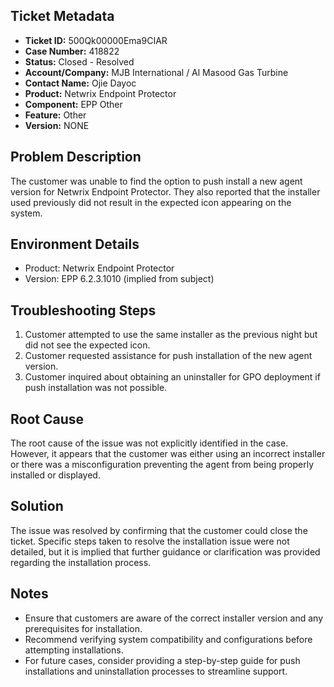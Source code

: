## Ticket Metadata
- **Ticket ID:** 500Qk00000Ema9CIAR
- **Case Number:** 418822
- **Status:** Closed - Resolved
- **Account/Company:** MJB International / Al Masood Gas Turbine
- **Contact Name:** Ojie Dayoc
- **Product:** Netwrix Endpoint Protector
- **Component:** EPP Other
- **Feature:** Other
- **Version:** NONE

## Problem Description
The customer was unable to find the option to push install a new agent version for Netwrix Endpoint Protector. They also reported that the installer used previously did not result in the expected icon appearing on the system.

## Environment Details
- Product: Netwrix Endpoint Protector
- Version: EPP 6.2.3.1010 (implied from subject)

## Troubleshooting Steps
1. Customer attempted to use the same installer as the previous night but did not see the expected icon.
2. Customer requested assistance for push installation of the new agent version.
3. Customer inquired about obtaining an uninstaller for GPO deployment if push installation was not possible.

## Root Cause
The root cause of the issue was not explicitly identified in the case. However, it appears that the customer was either using an incorrect installer or there was a misconfiguration preventing the agent from being properly installed or displayed.

## Solution
The issue was resolved by confirming that the customer could close the ticket. Specific steps taken to resolve the installation issue were not detailed, but it is implied that further guidance or clarification was provided regarding the installation process.

## Notes
- Ensure that customers are aware of the correct installer version and any prerequisites for installation.
- Recommend verifying system compatibility and configurations before attempting installations.
- For future cases, consider providing a step-by-step guide for push installations and uninstallation processes to streamline support.